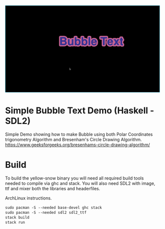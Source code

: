 ![Screenshot](../screenshot.png)

# Simple Bubble Text Demo (Haskell - SDL2)
Simple Demo showing how to make Bubble using both Polar Coordinates trigonometry Algorithm and Bresenham's Circle Drawing Algorithm. https://www.geeksforgeeks.org/bresenhams-circle-drawing-algorithm/

# Build
To build the yellow-snow binary you will need all required build tools needed to compile via ghc and stack. You will also need SDL2 with image, ttf and mixer both the libraries and headerfiles.

ArchLinux instructions.

    sudo pacman -S --needed base-devel ghc stack
    sudo pacman -S --needed sdl2 sdl2_ttf
    stack build
    stack run
